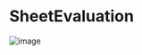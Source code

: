 # SheetEvaluation

![image](https://user-images.githubusercontent.com/58331543/168541771-c81db141-d87a-4cd1-943c-af556d07cd85.png)
